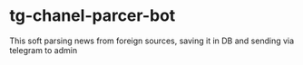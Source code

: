# tg-chanel-parcer-bot
This soft parsing news from foreign sources, saving it in DB and sending via telegram to admin

